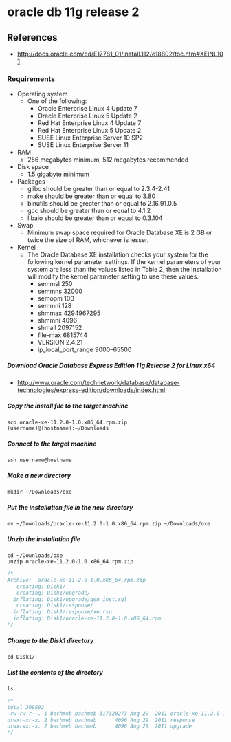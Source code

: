 # oracle db 11g release 2

## References
* http://docs.oracle.com/cd/E17781_01/install.112/e18802/toc.htm#XEINL101

### Requirements
* Operating system
   * One of the following:
      * Oracle Enterprise Linux 4 Update 7
      * Oracle Enterprise Linux 5 Update 2
      * Red Hat Enterprise Linux 4 Update 7
      * Red Hat Enterprise Linux 5 Update 2
      * SUSE Linux Enterprise Server 10 SP2
      * SUSE Linux Enterprise Server 11
* RAM
  * 256 megabytes minimum, 512 megabytes recommended
* Disk space
  * 1.5 gigabyte minimum
* Packages
  * glibc should be greater than or equal to 2.3.4-2.41
  * make should be greater than or equal to 3.80
  * binutils should be greater than or equal to 2.16.91.0.5
  * gcc should be greater than or equal to 4.1.2
  * libaio should be greater than or equal to 0.3.104
* Swap
  * Minimum swap space required for Oracle Database XE is 2 GB or twice the size of RAM, whichever is lesser.
* Kernel
  * The Oracle Database XE installation checks your system for the following kernel parameter settings. If the kernel parameters of your system are less than the values listed in Table 2, then the installation will modify the kernel parameter setting to use these values.
    * semmsl  250
    * semmns  32000
    * semopm  100
    * semmni  128
    * shmmax  4294967295
    * shmmni  4096
    * shmall  2097152
    * file-max  6815744
    * VERSION 2.4.21
    * ip_local_port_range 9000–65500

##### Download Oracle Database Express Edition 11g Release 2 for Linux x64
* http://www.oracle.com/technetwork/database/database-technologies/express-edition/downloads/index.html

##### Copy the install file to the target machine
```
scp oracle-xe-11.2.0-1.0.x86_64.rpm.zip [username]@[hostname]:~/Downloads
```

##### Connect to the target machine
```
ssh username@hostname
```

##### Make a new directory
```
mkdir ~/Downloads/oxe
```

##### Put the installation file in the new directory
```
mv ~/Downloads/oracle-xe-11.2.0-1.0.x86_64.rpm.zip ~/Downloads/oxe
```

##### Unzip the installation file
```
cd ~/Downloads/oxe
unzip oracle-xe-11.2.0-1.0.x86_64.rpm.zip 
```
```c
/*
Archive:  oracle-xe-11.2.0-1.0.x86_64.rpm.zip
   creating: Disk1/
   creating: Disk1/upgrade/
  inflating: Disk1/upgrade/gen_inst.sql  
   creating: Disk1/response/
  inflating: Disk1/response/xe.rsp   
  inflating: Disk1/oracle-xe-11.2.0-1.0.x86_64.rpm  
*/
```

##### Change to the Disk1 directory
```
cd Disk1/
```

##### List the contents of the directory
```
ls
```
```c
/*
total 309892
-rw-rw-r--. 1 bachmeb bachmeb 317320273 Aug 29  2011 oracle-xe-11.2.0-1.0.x86_64.rpm
drwxr-xr-x. 2 bachmeb bachmeb      4096 Aug 29  2011 response
drwxrwxr-x. 2 bachmeb bachmeb      4096 Aug 29  2011 upgrade
*/
```
